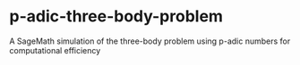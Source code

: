 # p-adic-three-body-problem
A SageMath simulation of the three-body problem using p-adic numbers for computational efficiency
